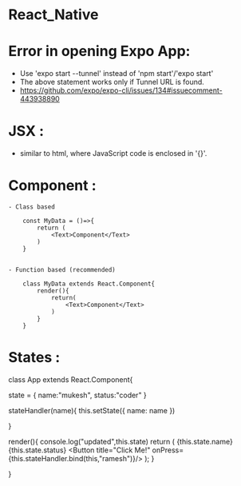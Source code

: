 # React_Native

# Error in opening Expo App:
- Use 'expo start --tunnel' instead of 'npm start'/'expo start'
- The above statement works only if Tunnel URL is found.
- https://github.com/expo/expo-cli/issues/134#issuecomment-443938890

# JSX : 
- similar to html, where JavaScript code is enclosed in '{}'.

# Component : 
    - Class based

        const MyData = ()=>{
            return (
                <Text>Component</Text>
            )
        }


    - Function based (recommended)
        
        class MyData extends React.Component{
            render(){
                return(
                    <Text>Component</Text>
                )
            }
        }

# States :

class App extends React.Component{

   state = {
    name:"mukesh",
    status:"coder"
  }

  stateHandler(name){
      this.setState({
        name: name
      })
      
  } 
  
  render(){
    console.log("updated",this.state)
    return (
    <View style={styles.container}>
      <Text>{this.state.name}</Text>
        <Text>{this.state.status}</Text>
      <Button title="Click Me!" onPress={this.stateHandler.bind(this,"ramesh")}/>
    </View>
    );
  }
  
}
